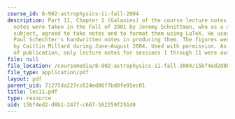 ```yaml
---
course_id: 8-902-astrophysics-ii-fall-2004
description: Part 11, Chapter 1 (Galaxies) of the course lecture notes. The lecture
  notes were taken in the Fall of 2001 by Jeremy Schnittman, who as a student in the
  subject, agreed to take notes and to format them using LaTeX. He used Professor
  Paul Schechter's handwritten notes in producing them. The figures were produced
  by Caitlin Millard during June-August 2004. Used with permission. As of the date
  of publication, only lecture notes for sessions 1 through 11 were available.
file: null
file_location: /coursemedia/8-902-astrophysics-ii-fall-2004/15bf4ed2d8b1247fc667162259f251d0_lec11.pdf
file_type: application/pdf
layout: pdf
parent_uid: 71275da227cc624ed06f7bd0fe95ec01
title: lec11.pdf
type: resource
uid: 15bf4ed2-d8b1-247f-c667-162259f251d0
---
```

